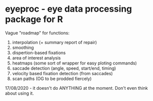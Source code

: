 # eyeproc - eye data processing package for R

Vague "roadmap" for functions:

1. interpolation (+ summary report of repair)
2. smoothing
3. dispertion-based fixations
4. area of interest analysis 
5. heatmaps (some sort of wrapper for easy ploting commands)
6. saccade detection (angle, speed, start/end, timing)
7. velocity based fixation detection (from saccades)
8. scan paths (OG to be prodded fiercely)

17/08/2020 - it doesn't do ANYTHING at the moment. Don't even think about using it.
